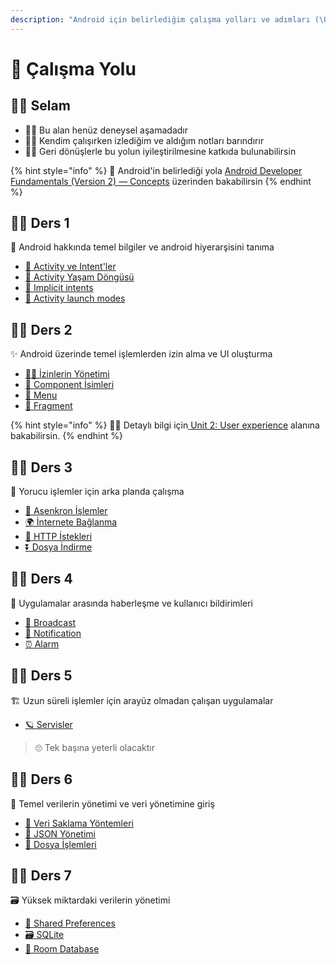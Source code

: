 ```yaml
---
description: "Android için belirlediğim çalışma yolları ve adımları (\U0001F468‍\U0001F52C deneysel)"
---
```


# 🚩 Çalışma Yolu

## 🙋‍♂️ Selam

* 👨‍🔬 Bu alan henüz deneysel aşamadadır
* 👷‍♂️ Kendim çalışırken izlediğim ve aldığım notları barındırır
* 💁‍♂️ Geri dönüşlerle bu yolun iyileştirilmesine katkıda bulunabilirsin

{% hint style="info" %}
‍🚀 Android'in belirlediği yola [Android Developer Fundamentals \(Version 2\) — Concepts](https://google-developer-training.github.io/android-developer-fundamentals-course-concepts-v2/) üzerinden bakabilirsin
{% endhint %}

## 👨‍🏫 Ders 1

🧱 Android hakkında temel bilgiler ve android hiyerarşisini tanıma

* [📃 Activity ve Intent'ler](giris/activity-ve-intentler.md)
* [💫 Activity Yaşam Döngüsü](giris/activity-yasam-doenguesue.md)
* [🏹 Implicit intents](giris/implicit-intents.md)
* [🏁 Activity launch modes](giris/activity-launch-modes.md)

## 👨‍🏫 Ders 2

✨ Android üzerinde temel işlemlerden izin alma ve UI oluşturma

* [👮‍♂️ İzinlerin Yönetimi](temel/izinlerin-yoenetimi.md)
* [🧐 Component İsimleri](gui/component-isimleri.md)
* [🍱 Menu](https://github.com/YEmreAk/YAndroid/blob/master/gui/menu.md)
* [🍱 Fragment](https://github.com/YEmreAk/YAndroid/blob/master/gui/fragment/README.md)

{% hint style="info" %}
‍🧙‍♂ Detaylı bilgi için[ Unit 2: User experience](https://google-developer-training.github.io/android-developer-fundamentals-course-concepts-v2/unit-2-user-experience/lesson-4-user-interaction/4-1-c-buttons-and-clickable-images/4-1-c-buttons-and-clickable-images.html) alanına bakabilirsin.
{% endhint %}

## 👨‍🏫 Ders 3

🚧 Yorucu işlemler için arka planda çalışma

* [💫 Asenkron İşlemler](https://github.com/YEmreAk/YAndroid/blob/master/arkaplan/asynctask-ve-asynctaskloader/README.md)
* [🌍 İnternete Bağlanma](https://github.com/YEmreAk/YAndroid/blob/master/haberlesme/internete-baglanma.md)
* [💌 HTTP İstekleri](https://github.com/YEmreAk/YAndroid/blob/master/haberlesme/http-istekleri.md)
* [⏬ Dosya İndirme](https://github.com/YEmreAk/YAndroid/blob/master/haberlesme/dosya-indirme.md)

## 👨‍🏫 Ders 4

🔸 Uygulamalar arasında haberleşme ve kullanıcı bildirimleri

* [📢 Broadcast](https://github.com/YEmreAk/YAndroid/blob/master/haberlesme/broadcast/README.md)
* [🔔 Notification](https://github.com/YEmreAk/YAndroid/blob/master/arkaplan/notification.md)
* [⏰ Alarm](https://github.com/YEmreAk/YAndroid/blob/master/arkaplan/alarm.md)

## 👨‍🏫 Ders 5

🏗️ Uzun süreli işlemler için arayüz olmadan çalışan uygulamalar

* [🪐 Servisler](https://github.com/YEmreAk/YAndroid/blob/master/arkaplan/android-servisleri/README.md)

> 🙄 Tek başına yeterli olacaktır

## 👨‍🏫 Ders 6

💾 Temel verilerin yönetimi ve veri yönetimine giriş

* [🔸 Veri Saklama Yöntemleri](https://github.com/YEmreAk/YAndroid/blob/master/veriler/veri-saklama-yoentemleri.md)
* [📜 JSON Yönetimi](https://github.com/YEmreAk/YAndroid/blob/master/veriler/json-yoenetimi.md)
* [📂 Dosya İşlemleri](https://github.com/YEmreAk/YAndroid/blob/master/veriler/dosya-islemleri.md)

## 👨‍🏫 Ders 7

🗃️ Yüksek miktardaki verilerin yönetimi

* [👐 Shared Preferences](https://github.com/YEmreAk/YAndroid/blob/master/veriler/shared-preferences.md)
* [🗃️ SQLite](https://github.com/YEmreAk/YAndroid/blob/master/veriler/sqlite.md)
* [💽 Room Database](https://github.com/YEmreAk/YAndroid/blob/master/veriler/room-database.md)


